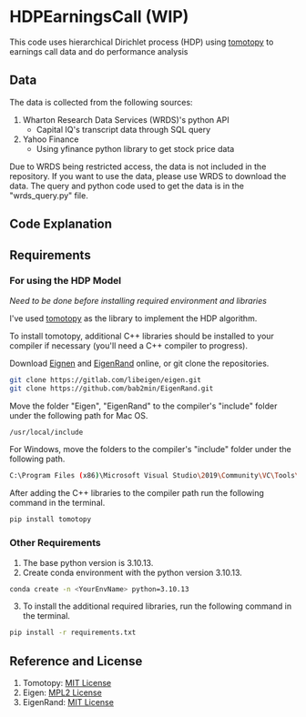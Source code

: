 # HDPEarningsCall (WIP)
This code uses hierarchical Dirichlet process (HDP) using [tomotopy](https://github.com/bab2min/tomotopy) to earnings call data and do performance analysis

## Data
The data is collected from the following sources:
1. Wharton Research Data Services (WRDS)'s python API
    * Capital IQ's transcript data through SQL query
2. Yahoo Finance
    * Using yfinance python library to get stock price data

Due to WRDS being restricted access, the data is not included in the repository. If you want to use the data, please use WRDS to download the data.
The query and python code used to get the data is in the "wrds_query.py" file.

## Code Explanation
## Requirements
### For using the HDP Model
*Need to be done before installing required environment and libraries*

I've used [tomotopy](https://github.com/bab2min/tomotopy) as the library to implement the HDP algorithm.

To install tomotopy, additional C++ libraries should be installed to your compiler if necessary (you'll need a C++ compiler to progress).

Download [Eignen](https://gitlab.com/libeigen/eigen) and [EigenRand](https://github.com/bab2min/EigenRand) online, or git clone the repositories.
```bash
git clone https://gitlab.com/libeigen/eigen.git
git clone https://github.com/bab2min/EigenRand.git
```
Move the folder "Eigen", "EigenRand" to the compiler's "include" folder under the following path for Mac OS.
    
```bash
/usr/local/include
```
For Windows, move the folders to the compiler's "include" folder under the following path.

```bash
C:\Program Files (x86)\Microsoft Visual Studio\2019\Community\VC\Tools\MSVC\14.29.30133\include
```

After adding the C++ libraries to the compiler path run the following command in the terminal.

```bash
pip install tomotopy
```

### Other Requirements
1. The base python version is 3.10.13.
2. Create conda environment with the python version 3.10.13.
```bash
conda create -n <YourEnvName> python=3.10.13
```
3. To install the additional required libraries, run the following command in the terminal.
```bash
pip install -r requirements.txt
```

## Reference and License
1. Tomotopy: [MIT License](https://github.com/bab2min/tomotopy/blob/main/LICENSE)
2. Eigen: [MPL2 License](https://gitlab.com/libeigen/eigen/-/blob/master/COPYING_2_0.txt)
3. EigenRand: [MIT License](https://github.com/bab2min/tomotopy/blob/main/licenses_bundled/EigenRand)

